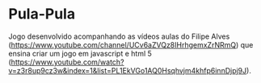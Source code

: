 # Pula-Pula

Jogo desenvolvido acompanhando as vídeos aulas do Filipe Alves (https://www.youtube.com/channel/UCv6aZVQz8IHrhgemxZrNRmQ) que ensina criar um jogo em javascript e html 5 (https://www.youtube.com/watch?v=z3r8up9cz3w&index=1&list=PL1EkVGo1AQ0Hsqhvjm4khfp6innDjpj9J).
